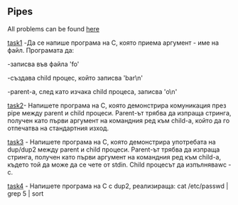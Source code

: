 ## Pipes

All problems can be found [here](https://github.com/avelin/fmi-os/tree/master/sample_code/08.c.pipes)


[task1](https://github.com/marinadabova/Operating_Systems/tree/main/C/exercises/03_pipes/task1) -Да се напише програма на C, която приема аргумент - име на файл. Програмата да:

-записва във файла 'fo'

-създава child процес, който записва 'bar\n'

-parent-а, след като изчака child процеса, записва 'o\n'


[task2](https://github.com/marinadabova/Operating_Systems/tree/main/C/exercises/03_pipes/task2)- Напишете програма на C, която демонстрира комуникация през pipe между parent и child процеси. Parent-ът трябва да изпраща стринга, получен като първи аргумент на командния ред към child-а, който да го отпечатва на стандартния изход.
    
[task3](https://github.com/marinadabova/Operating_Systems/tree/main/C/exercises/03_pipes/task3) - Напишете програма на C, която демонстрира употребата на dup/dup2 между parent и child процеси. Parent-ът трябва да изпраща стринга, получен като първи аргумент на командния ред към child-а, където той да може да се чете от stdin. Child процесът да изпълняваwc -c.

[task4](https://github.com/marinadabova/Operating_Systems/tree/main/C/exercises/03_pipes/task4) - Напишете програма на C с dup2, реализираща: cat /etc/passwd | grep 5 | sort
